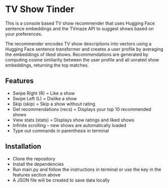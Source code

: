 # TV Show Tinder
This is a console based TV show recommender that uses Hugging Face sentence embeddings and the TVmaze API to suggest shows based on your preferences.

The recommender encodes TV show descriptions into vectors using a Hugging Face sentence transformer and creates a user profile by averaging the embeddings of liked shows. Recommendations are generated by computing cosine similarity between the user profile and all unrated show embeddings, returning the top matches.

## Features
- Swipe Right (R) = Like a show
- Swipe Left (L) = Dislike a show
- Skip (skip) = Skip a show without rating
- Get recommendations (recs) = Displays your top 10 recommended shows
- View stats (stats) = Displays show ratings and liked shows
- Infinite scrolling – new shows are automatically loaded
- Type out commands in parenthesis in terminal

## Installation
- Clone the repository
- Install the dependencies
- Run main.py and follow the instructions in terminal or use the key in the features section above
- A JSON file will be created to save data locally